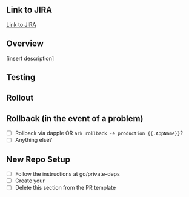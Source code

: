 ## Link to JIRA
[Link to JIRA](url)

## Overview
[insert description]

## Testing

## Rollout

## Rollback (in the event of a problem)
- [ ] Rollback via dapple OR `ark rollback -e production {{.AppName}}`?
- [ ] Anything else?

## New Repo Setup
- [ ] Follow the instructions at go/private-deps
- [ ] Create your
- [ ] Delete this section from the PR template
